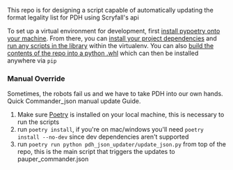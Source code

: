 This repo is for designing a script capable of automatically updating the format legality list for PDH using Scryfall's api


To set up a virtual environment for development, first [install pypoetry onto your machine](https://python-poetry.org/docs/#installation).
From there, you can [install your project dependencies](https://python-poetry.org/docs/basic-usage/#installing-dependencies) and
[run any scripts in the library](https://python-poetry.org/docs/basic-usage/#using-poetry-run) within the virtualenv. You can also
[build the contents of the repo into a python .whl](https://python-poetry.org/docs/cli#build) which can then be installed anywhere via `pip`


### Manual Override
Sometimes, the robots fail us and we have to take PDH into our own hands. Quick Commander_json manual update Guide.

1) Make sure [Poetry](https://python-poetry.org/docs/) is installed on your local machine, this is necessary to run the scripts
2) run ```poetry install```, if you're on mac/windows you'll need ```poetry install --no-dev``` since dev dependencies aren't supported
3) run ```poetry run python pdh_json_updater/update_json.py``` from top of the repo, this is the main script that triggers the updates to pauper_commander.json